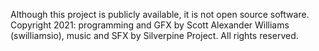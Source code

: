 Although this project is publicly available, it is not open source software. Copyright 2021: programming and GFX by Scott Alexander Williams (swilliamsio), music and SFX by Silverpine Project. All rights reserved.